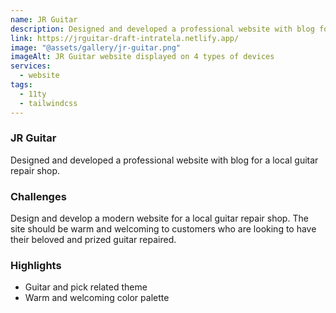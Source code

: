 ```yaml
---
name: JR Guitar
description: Designed and developed a professional website with blog for a local guitar repair shop.
link: https://jrguitar-draft-intratela.netlify.app/
image: "@assets/gallery/jr-guitar.png"
imageAlt: JR Guitar website displayed on 4 types of devices
services:
  - website
tags:
  - 11ty
  - tailwindcss
---
```


### JR Guitar

Designed and developed a professional website with blog for a local guitar repair shop.

### Challenges

Design and develop a modern website for a local guitar repair shop. The site should be warm and welcoming to customers who are looking to have their beloved and prized guitar repaired.

### Highlights

- Guitar and pick related theme
- Warm and welcoming color palette
